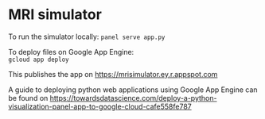 MRI simulator
===
To run the simulator locally:
`panel serve app.py`

To deploy files on Google App Engine:  
`gcloud app deploy`

This publishes the app on https://mrisimulator.ey.r.appspot.com

A guide to deploying python web applications using Google App Engine can be found on https://towardsdatascience.com/deploy-a-python-visualization-panel-app-to-google-cloud-cafe558fe787